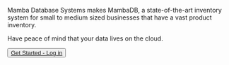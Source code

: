 ---
---

Mamba Database Systems makes MambaDB, a state-of-the-art inventory system for small to medium sized businesses that have a vast product inventory.

Have peace of mind that your data lives on the cloud.

<button><a href="https://app.mambadb.titanpointe.org/">Get Started - Log in</a></button>
